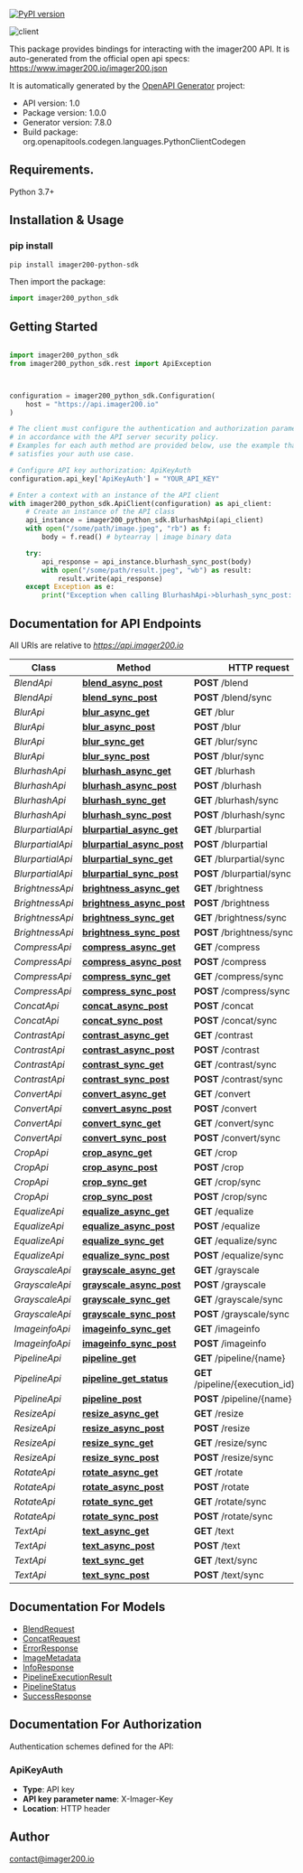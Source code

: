 
[![PyPI version](https://img.shields.io/pypi/v/imager200-python-sdk)](https://pypi.org/project/imager200-python-sdk/)

![client](https://www.imager200.io/assets/images/main-logo-compressed.png)


This package provides bindings for interacting with the imager200 API. It is auto-generated from the official open api specs: https://www.imager200.io/imager200.json

It is automatically generated by the [OpenAPI Generator](https://openapi-generator.tech) project:

- API version: 1.0
- Package version: 1.0.0
- Generator version: 7.8.0
- Build package: org.openapitools.codegen.languages.PythonClientCodegen

## Requirements.

Python 3.7+

## Installation & Usage
### pip install

```sh
pip install imager200-python-sdk
```

Then import the package:
```python
import imager200_python_sdk
```

## Getting Started

```python

import imager200_python_sdk
from imager200_python_sdk.rest import ApiException



configuration = imager200_python_sdk.Configuration(
    host = "https://api.imager200.io"
)

# The client must configure the authentication and authorization parameters
# in accordance with the API server security policy.
# Examples for each auth method are provided below, use the example that
# satisfies your auth use case.

# Configure API key authorization: ApiKeyAuth
configuration.api_key['ApiKeyAuth'] = "YOUR_API_KEY"

# Enter a context with an instance of the API client
with imager200_python_sdk.ApiClient(configuration) as api_client:
    # Create an instance of the API class
    api_instance = imager200_python_sdk.BlurhashApi(api_client)
    with open("/some/path/image.jpeg", "rb") as f:
        body = f.read() # bytearray | image binary data

    try:
        api_response = api_instance.blurhash_sync_post(body)
        with open("/some/path/result.jpeg", "wb") as result:
            result.write(api_response)
    except Exception as e:
        print("Exception when calling BlurhashApi->blurhash_sync_post: %s\n" % e)

```

## Documentation for API Endpoints

All URIs are relative to *https://api.imager200.io*

Class | Method | HTTP request | Description
------------ | ------------- | ------------- | -------------
*BlendApi* | [**blend_async_post**](docs/BlendApi.md#blend_async_post) | **POST** /blend | 
*BlendApi* | [**blend_sync_post**](docs/BlendApi.md#blend_sync_post) | **POST** /blend/sync | 
*BlurApi* | [**blur_async_get**](docs/BlurApi.md#blur_async_get) | **GET** /blur | 
*BlurApi* | [**blur_async_post**](docs/BlurApi.md#blur_async_post) | **POST** /blur | 
*BlurApi* | [**blur_sync_get**](docs/BlurApi.md#blur_sync_get) | **GET** /blur/sync | 
*BlurApi* | [**blur_sync_post**](docs/BlurApi.md#blur_sync_post) | **POST** /blur/sync | 
*BlurhashApi* | [**blurhash_async_get**](docs/BlurhashApi.md#blurhash_async_get) | **GET** /blurhash | 
*BlurhashApi* | [**blurhash_async_post**](docs/BlurhashApi.md#blurhash_async_post) | **POST** /blurhash | 
*BlurhashApi* | [**blurhash_sync_get**](docs/BlurhashApi.md#blurhash_sync_get) | **GET** /blurhash/sync | 
*BlurhashApi* | [**blurhash_sync_post**](docs/BlurhashApi.md#blurhash_sync_post) | **POST** /blurhash/sync | 
*BlurpartialApi* | [**blurpartial_async_get**](docs/BlurpartialApi.md#blurpartial_async_get) | **GET** /blurpartial | 
*BlurpartialApi* | [**blurpartial_async_post**](docs/BlurpartialApi.md#blurpartial_async_post) | **POST** /blurpartial | 
*BlurpartialApi* | [**blurpartial_sync_get**](docs/BlurpartialApi.md#blurpartial_sync_get) | **GET** /blurpartial/sync | 
*BlurpartialApi* | [**blurpartial_sync_post**](docs/BlurpartialApi.md#blurpartial_sync_post) | **POST** /blurpartial/sync | 
*BrightnessApi* | [**brightness_async_get**](docs/BrightnessApi.md#brightness_async_get) | **GET** /brightness | 
*BrightnessApi* | [**brightness_async_post**](docs/BrightnessApi.md#brightness_async_post) | **POST** /brightness | 
*BrightnessApi* | [**brightness_sync_get**](docs/BrightnessApi.md#brightness_sync_get) | **GET** /brightness/sync | 
*BrightnessApi* | [**brightness_sync_post**](docs/BrightnessApi.md#brightness_sync_post) | **POST** /brightness/sync | 
*CompressApi* | [**compress_async_get**](docs/CompressApi.md#compress_async_get) | **GET** /compress | 
*CompressApi* | [**compress_async_post**](docs/CompressApi.md#compress_async_post) | **POST** /compress | 
*CompressApi* | [**compress_sync_get**](docs/CompressApi.md#compress_sync_get) | **GET** /compress/sync | 
*CompressApi* | [**compress_sync_post**](docs/CompressApi.md#compress_sync_post) | **POST** /compress/sync | 
*ConcatApi* | [**concat_async_post**](docs/ConcatApi.md#concat_async_post) | **POST** /concat | 
*ConcatApi* | [**concat_sync_post**](docs/ConcatApi.md#concat_sync_post) | **POST** /concat/sync | 
*ContrastApi* | [**contrast_async_get**](docs/ContrastApi.md#contrast_async_get) | **GET** /contrast | 
*ContrastApi* | [**contrast_async_post**](docs/ContrastApi.md#contrast_async_post) | **POST** /contrast | 
*ContrastApi* | [**contrast_sync_get**](docs/ContrastApi.md#contrast_sync_get) | **GET** /contrast/sync | 
*ContrastApi* | [**contrast_sync_post**](docs/ContrastApi.md#contrast_sync_post) | **POST** /contrast/sync | 
*ConvertApi* | [**convert_async_get**](docs/ConvertApi.md#convert_async_get) | **GET** /convert | 
*ConvertApi* | [**convert_async_post**](docs/ConvertApi.md#convert_async_post) | **POST** /convert | 
*ConvertApi* | [**convert_sync_get**](docs/ConvertApi.md#convert_sync_get) | **GET** /convert/sync | 
*ConvertApi* | [**convert_sync_post**](docs/ConvertApi.md#convert_sync_post) | **POST** /convert/sync | 
*CropApi* | [**crop_async_get**](docs/CropApi.md#crop_async_get) | **GET** /crop | 
*CropApi* | [**crop_async_post**](docs/CropApi.md#crop_async_post) | **POST** /crop | 
*CropApi* | [**crop_sync_get**](docs/CropApi.md#crop_sync_get) | **GET** /crop/sync | 
*CropApi* | [**crop_sync_post**](docs/CropApi.md#crop_sync_post) | **POST** /crop/sync | 
*EqualizeApi* | [**equalize_async_get**](docs/EqualizeApi.md#equalize_async_get) | **GET** /equalize | 
*EqualizeApi* | [**equalize_async_post**](docs/EqualizeApi.md#equalize_async_post) | **POST** /equalize | 
*EqualizeApi* | [**equalize_sync_get**](docs/EqualizeApi.md#equalize_sync_get) | **GET** /equalize/sync | 
*EqualizeApi* | [**equalize_sync_post**](docs/EqualizeApi.md#equalize_sync_post) | **POST** /equalize/sync | 
*GrayscaleApi* | [**grayscale_async_get**](docs/GrayscaleApi.md#grayscale_async_get) | **GET** /grayscale | 
*GrayscaleApi* | [**grayscale_async_post**](docs/GrayscaleApi.md#grayscale_async_post) | **POST** /grayscale | 
*GrayscaleApi* | [**grayscale_sync_get**](docs/GrayscaleApi.md#grayscale_sync_get) | **GET** /grayscale/sync | 
*GrayscaleApi* | [**grayscale_sync_post**](docs/GrayscaleApi.md#grayscale_sync_post) | **POST** /grayscale/sync | 
*ImageinfoApi* | [**imageinfo_sync_get**](docs/ImageinfoApi.md#imageinfo_sync_get) | **GET** /imageinfo | 
*ImageinfoApi* | [**imageinfo_sync_post**](docs/ImageinfoApi.md#imageinfo_sync_post) | **POST** /imageinfo | 
*PipelineApi* | [**pipeline_get**](docs/PipelineApi.md#pipeline_get) | **GET** /pipeline/{name} | 
*PipelineApi* | [**pipeline_get_status**](docs/PipelineApi.md#pipeline_get_status) | **GET** /pipeline/{execution_id}/status | 
*PipelineApi* | [**pipeline_post**](docs/PipelineApi.md#pipeline_post) | **POST** /pipeline/{name} | 
*ResizeApi* | [**resize_async_get**](docs/ResizeApi.md#resize_async_get) | **GET** /resize | 
*ResizeApi* | [**resize_async_post**](docs/ResizeApi.md#resize_async_post) | **POST** /resize | 
*ResizeApi* | [**resize_sync_get**](docs/ResizeApi.md#resize_sync_get) | **GET** /resize/sync | 
*ResizeApi* | [**resize_sync_post**](docs/ResizeApi.md#resize_sync_post) | **POST** /resize/sync | 
*RotateApi* | [**rotate_async_get**](docs/RotateApi.md#rotate_async_get) | **GET** /rotate | 
*RotateApi* | [**rotate_async_post**](docs/RotateApi.md#rotate_async_post) | **POST** /rotate | 
*RotateApi* | [**rotate_sync_get**](docs/RotateApi.md#rotate_sync_get) | **GET** /rotate/sync | 
*RotateApi* | [**rotate_sync_post**](docs/RotateApi.md#rotate_sync_post) | **POST** /rotate/sync | 
*TextApi* | [**text_async_get**](docs/TextApi.md#text_async_get) | **GET** /text | 
*TextApi* | [**text_async_post**](docs/TextApi.md#text_async_post) | **POST** /text | 
*TextApi* | [**text_sync_get**](docs/TextApi.md#text_sync_get) | **GET** /text/sync | 
*TextApi* | [**text_sync_post**](docs/TextApi.md#text_sync_post) | **POST** /text/sync | 


## Documentation For Models

 - [BlendRequest](docs/BlendRequest.md)
 - [ConcatRequest](docs/ConcatRequest.md)
 - [ErrorResponse](docs/ErrorResponse.md)
 - [ImageMetadata](docs/ImageMetadata.md)
 - [InfoResponse](docs/InfoResponse.md)
 - [PipelineExecutionResult](docs/PipelineExecutionResult.md)
 - [PipelineStatus](docs/PipelineStatus.md)
 - [SuccessResponse](docs/SuccessResponse.md)


<a id="documentation-for-authorization"></a>
## Documentation For Authorization


Authentication schemes defined for the API:
<a id="ApiKeyAuth"></a>
### ApiKeyAuth

- **Type**: API key
- **API key parameter name**: X-Imager-Key
- **Location**: HTTP header


## Author

contact@imager200.io


